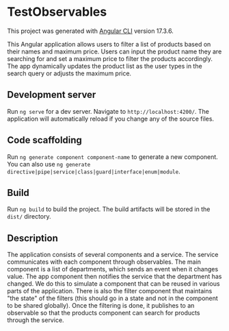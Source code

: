 # TestObservables

This project was generated with [Angular CLI](https://github.com/angular/angular-cli) version 17.3.6.

This Angular application allows users to filter a list of products based on their names and maximum price. Users can input the product name they are searching for and set a maximum price to filter the products accordingly. The app dynamically updates the product list as the user types in the search query or adjusts the maximum price.

## Development server

Run `ng serve` for a dev server. Navigate to `http://localhost:4200/`. The application will automatically reload if you change any of the source files.

## Code scaffolding

Run `ng generate component component-name` to generate a new component. You can also use `ng generate directive|pipe|service|class|guard|interface|enum|module`.

## Build

Run `ng build` to build the project. The build artifacts will be stored in the `dist/` directory.

## Description

The application consists of several components and a service. The service communicates with each component through observables. The main component is a list of departments, which sends an event when it changes value. The app component then notifies the service that the department has changed. We do this to simulate a component that can be reused in various parts of the application. There is also the filter component that maintains "the state" of the filters (this should go in a state and not in the component to be shared globally). Once the filtering is done, it publishes to an observable so that the products component can search for products through the service.



